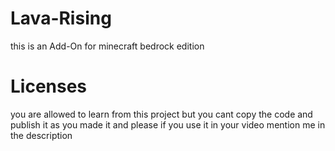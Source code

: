 # Lava-Rising
this is an Add-On for minecraft bedrock edition

# Licenses

you are allowed to learn from this project but you cant copy the code and publish it as you made it
and please if you use it in your video mention me in the description 